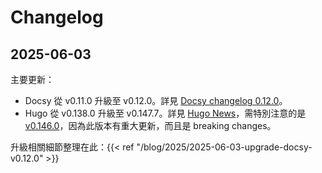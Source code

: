 # Changelog

## 2025-06-03

主要更新：

- Docsy 從 v0.11.0 升級至 v0.12.0。詳見 [Docsy changelog 0.12.0](https://www.docsy.dev/project/changelog/#0120)。
- Hugo 從 v0.138.0 升級至 v0.147.7。詳見 [Hugo News](https://gohugo.io/news/)，需特別注意的是 [v0.146.0](https://github.com/gohugoio/hugo/releases/tag/v0.146.0)，因為此版本有重大更新，而且是 breaking changes。

升級相關細節整理在此：{{< ref "/blog/2025/2025-06-03-upgrade-docsy-v0.12.0" >}}
